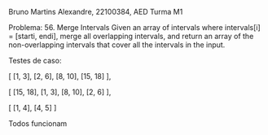 Bruno Martins Alexandre, 22100384, AED Turma M1


Problema: 56. Merge Intervals
Given an array of intervals where intervals[i] = [starti, endi], merge all overlapping intervals, and return an array of the non-overlapping intervals that cover all the intervals in the input.

Testes de caso:

[ [1, 3], [2, 6], [8, 10], [15, 18] ],

[ [15, 18], [1, 3], [8, 10], [2, 6] ],

[ [1, 4], [4, 5] ]

Todos funcionam
